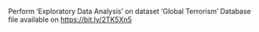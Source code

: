 Perform ‘Exploratory Data Analysis’ on dataset ‘Global Terrorism’
Database file available on  https://bit.ly/2TK5Xn5
